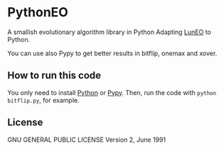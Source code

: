 # PythonEO
A smallish evolutionary algorithm library in Python
Adapting [LunEO](https://github.com/JJ/LunEO) to Python.

You can use also Pypy to get better results in bitflip, onemax and xover.

## How to run this code
You only need to install [Python](https://www.python.org/) or [Pypy](http://pypy.org/).
Then, run the code with ``python bitflip.py``, for example.

## License
GNU GENERAL PUBLIC LICENSE
   Version 2, June 1991
